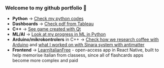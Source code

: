 ### Welcome to my github portfolio 👋


* **Python** -> [Check my python codes]([https://github.com/DorotaNowicka/Python#python](https://github.com/DorotaNowicka/BiofilmSimulation))
* **Dashboards** -> [Check pdf from Tableau](https://github.com/DorotaNowicka/Dashboards)
* **C++** -> [See game created with Qt](https://github.com/DorotaNowicka/CPP/tree/main/River_ride#gra-river-ride-jako-projekt-zaliczeniowy)
* **ML/AI** -> [Look at my progress in ML in Python](https://github.com/DorotaNowicka/MachineLearning#machinelearning)
* **Arduino/mikrokontrolers** in C++ -> [Check how we research coffee with Arduino](https://github.com/DorotaNowicka/Coffee/blob/main/README.md#coffee) and [what I worked on with Sinara system with antimatter](https://iopscience.iop.org/article/10.1088/1742-6596/2374/1/012038)
* **Frontend** -> [LearnItalianFree](https://github.com/DorotaNowicka/LearnItalianFree/tree/main#learnitalianfree) - open-access app in React Native, built to help memorise italian from classess, since all of flashcards apps become more complex and paid



<!--
**DorotaNowicka/DorotaNowicka** is a ✨ _special_ ✨ repository because its `README.md` (this file) appears on your GitHub profile.

Here are some ideas to get you started:

- 🔭 I’m currently working on ...
- 🌱 I’m currently learning ...
- 👯 I’m looking to collaborate on ...
- 🤔 I’m looking for help with ...
- 💬 Ask me about ...
- 📫 How to reach me: ...
- 😄 Pronouns: ...
- ⚡ Fun fact: ...
-->
